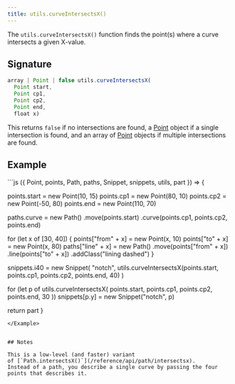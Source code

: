 ```yaml
---
title: utils.curveIntersectsX()
---
```


The `utils.curveIntersectsX()` function finds the point(s) where a curve
intersects a given X-value.

## Signature

```js
array | Point | false utils.curveIntersectsX(
  Point start, 
  Point cp1,
  Point cp2,
  Point end,
  float x)
```

This returns `false` if no intersections are found,
a [Point](/reference/api/point) object if
a single intersection is found, and an array
of [Point](/reference/api/point) objects if
multiple intersections are found.

## Example

<Example caption="A Utils.curveIntersectX() example">
```js
({ Point, points, Path, paths, Snippet, snippets, utils, part }) => {

  points.start = new Point(10, 15)
  points.cp1 = new Point(80, 10)
  points.cp2 = new Point(-50, 80)
  points.end = new Point(110, 70)
  
  paths.curve = new Path()
    .move(points.start)
    .curve(points.cp1, points.cp2, points.end)
  
  for (let x of [30, 40]) {
    points["from" + x] = new Point(x, 10)
    points["to" + x] = new Point(x, 80)
    paths["line" + x] = new Path()
      .move(points["from" + x])
      .line(points["to" + x])
      .addClass("lining dashed")
  }
  
  snippets.i40 = new Snippet(
    "notch",
    utils.curveIntersectsX(points.start, points.cp1, points.cp2, points.end, 40)
  )
  
  for (let p of utils.curveIntersectsX(
    points.start,
    points.cp1,
    points.cp2,
    points.end,
    30
  ))
  snippets[p.y] = new Snippet("notch", p)

  return part
}
```
</Example>


## Notes

This is a low-level (and faster) variant
of [`Path.intersectsX()`](/reference/api/path/intersectsx).
Instead of a path, you describe a single curve by passing the four
points that describes it.

